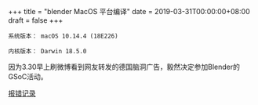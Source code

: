 +++
title = "blender MacOS 平台编译"
date = 2019-03-31T00:00:00+08:00
draft = false
+++

`系统版本： macOS 10.14.4 (18E226)`

`内核版本： Darwin 18.5.0`

因为3.30早上刷微博看到网友转发的德国脑洞广告，毅然决定参加Blender的GSoC活动。

[报错记录](https://www.cainiaofly.com/2018/12/20/100.html)